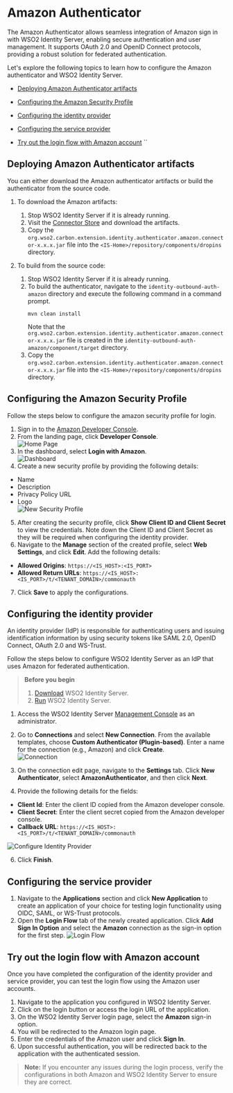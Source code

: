 # Amazon Authenticator

The Amazon Authenticator allows seamless integration of Amazon sign in with WSO2 Identity Server, enabling secure authentication and user management. It supports OAuth 2.0 and OpenID Connect protocols, providing a robust solution for federated authentication.

Let's explore the following topics to learn how to configure the Amazon authenticator and WSO2 Identity Server.

* [Deploying Amazon Authenticator artifacts](#deploying-amazon-authenticator-artifacts)

* [Configuring the Amazon Security Profile](#configuring-the-amazon-security-profile)

* [Configuring the identity provider](#configuring-the-identity-provider)

* [Configuring the service provider](#Configuring-the-Service-Provider)

* [Try out the login flow with Amazon account](#try-out-the-login-flow-with-amazon-account)
  ``

## Deploying Amazon Authenticator artifacts
You can either download the Amazon authenticator artifacts or build the authenticator from the source code.

1. To download the Amazon artifacts:
   1. Stop WSO2 Identity Server if it is already running.
   2. Visit the [Connector Store](https://store.wso2.com/connector/identity-outbound-auth-amazon) and download the artifacts.
   3. Copy the `org.wso2.carbon.extension.identity.authenticator.amazon.connector-x.x.x.jar` file into the `<IS-Home>/repository/components/dropins` directory.

2. To build from the source code:
   1. Stop WSO2 Identity Server if it is already running.
   2. To build the authenticator, navigate to the `identity-outbound-auth-amazon` directory and execute the following command in a command prompt.
      ```
      mvn clean install
      ```
      Note that the `org.wso2.carbon.extension.identity.authenticator.amazon.connector-x.x.x.jar` file is created in the `identity-outbound-auth-amazon/component/target` directory.
   3. Copy the `org.wso2.carbon.extension.identity.authenticator.amazon.connector-x.x.x.jar` file into the `<IS-Home>/repository/components/dropins` directory.

## Configuring the Amazon Security Profile

Follow the steps below to configure the amazon security profile for login.

1. Sign in to the [Amazon Developer Console](https://developer.amazon.com/).
2. From the landing page, click **Developer Console**.  
  ![Home Page](images/home_page.png)
3. In the dashboard, select **Login with Amazon**.  
  ![Dashboard](images/dashboard.png)
4. Create a new security profile by providing the following details:
  - Name
  - Description
  - Privacy Policy URL
  - Logo  
  ![New Security Profile](images/new_security_profile.png)
5. After creating the security profile, click **Show Client ID and Client Secret** to view the credentials. Note down the Client ID and Client Secret as they will be required when configuring the identity provider.
6. Navigate to the **Manage** section of the created profile, select **Web Settings**, and click **Edit**. Add the following details:
  - **Allowed Origins**: `https://<IS_HOST>:<IS_PORT>`
  - **Allowed Return URLs**: `https://<IS_HOST>:<IS_PORT>/t/<TENANT_DOMAIN>/commonauth`
7. Click **Save** to apply the configurations.

## Configuring the identity provider

An identity provider (IdP) is responsible for authenticating users and issuing identification information by using security tokens like SAML 2.0, OpenID Connect, OAuth 2.0 and WS-Trust.

Follow the steps below to configure WSO2 Identity Server as an IdP that uses Amazon for federated authentication.

> **Before you begin**
> 1. [Download](http://wso2.com/products/identity-server/) WSO2 Identity Server.
> 2. [Run](https://is.docs.wso2.com/en/latest/deploy/get-started/run-the-product/) WSO2 Identity Server.

1. Access the WSO2 Identity Server [Management Console](https://is.docs.wso2.com/en/latest/deploy/get-started/run-the-product/#access-the-wso2-identity-server-console) as an administrator.
2. Go to **Connections** and select **New Connection**. From the available templates, choose **Custom Authenticator (Plugin-based)**. Enter a name for the connection (e.g., Amazon) and click **Create**.  
   ![Connection](images/create_connection.png)
4. On the connection edit page, navigate to the **Settings** tab. Click **New Authenticator**, select **AmazonAuthenticator**, and then click **Next**.

5. Provide the following details for the fields:

- **Client Id**: Enter the client ID copied from the Amazon developer console.
- **Client Secret**: Enter the client secret copied from the Amazon developer console.
- **Callback URL**: `https://<IS_HOST>:<IS_PORT>/t/<TENANT_DOMAIN>/commonauth`

![Configure Identity Provider](images/configure_authenticator.png)

6. Click **Finish**.

## Configuring the service provider

1. Navigate to the **Applications** section and click **New Application** to create an application of your choice for testing login functionality using OIDC, SAML, or WS-Trust protocols.
2. Open the **Login Flow** tab of the newly created application. Click **Add Sign In Option** and select the **Amazon** connection as the sign-in option for the first step.
   ![Login Flow](images/login_flow.png)

## Try out the login flow with Amazon account

Once you have completed the configuration of the identity provider and service provider, you can test the login flow using the Amazon user accounts.

1. Navigate to the application you configured in WSO2 Identity Server.
2. Click on the login button or access the login URL of the application.
3. On the WSO2 Identity Server login page, select the **Amazon** sign-in option.
4. You will be redirected to the Amazon login page.
5. Enter the credentials of the Amazon user and click **Sign In**.
6. Upon successful authentication, you will be redirected back to the application with the authenticated session.

> **Note:** If you encounter any issues during the login process, verify the configurations in both Amazon and WSO2 Identity Server to ensure they are correct.
